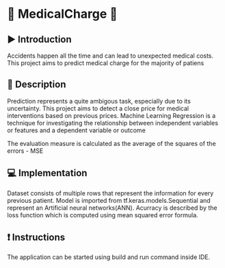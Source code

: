 # :robot: MedicalCharge :car:

## :arrow_forward: Introduction
Accidents happen all the time and can lead to unexpected medical costs. This project aims to predict medical charge for the majority of patiens 

## :memo: Description
Prediction represents a quite ambigous task, especially due to its uncertainty. This project aims to detect a close price for medical interventions based on previous prices.
Machine Learning Regression is a technique for investigating the relationship between independent variables or features and a dependent variable or outcome

The evaluation measure is calculated as the average of the squares of the errors - MSE

## :computer: Implementation
Dataset consists of multiple rows that represent the information for every previous patient. Model is imported from tf.keras.models.Sequential and represent an Artificial neural networks(ANN). 
Acurracy is described by the loss function which is computed using mean squared error formula.


## :exclamation: Instructions

The application can be started using build and run command inside IDE.
 


